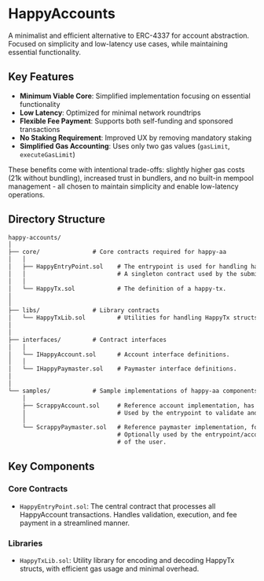 # HappyAccounts

A minimalist and efficient alternative to ERC-4337 for account abstraction. Focused on simplicity and low-latency use cases, while maintaining essential functionality.

## Key Features

- **Minimum Viable Core**: Simplified implementation focusing on essential functionality
- **Low Latency**: Optimized for minimal network roundtrips
- **Flexible Fee Payment**: Supports both self-funding and sponsored transactions
- **No Staking Requirement**: Improved UX by removing mandatory staking
- **Simplified Gas Accounting**: Uses only two gas values (`gasLimit`, `executeGasLimit`)

These benefits come with intentional trade-offs: slightly higher gas costs (21k without bundling), increased trust in bundlers, and no built-in mempool management - all chosen to maintain simplicity and enable low-latency operations.

## Directory Structure

```txt
happy-accounts/
│
├── core/               # Core contracts required for happy-aa
│   │
│   ├── HappyEntryPoint.sol    # The entrypoint is used for handling happy-txs submission.
│   │                          # A singleton contract used by the submitter to submit happy-txs on chain.
│   │
│   └── HappyTx.sol            # The definition of a happy-tx.
│
│
├── libs/               # Library contracts
│   └── HappyTxLib.sol         # Utilities for handling HappyTx structs (encoding/decoding).
│
│
├── interfaces/         # Contract interfaces
│   │
│   └── IHappyAccount.sol      # Account interface definitions.
│   │
│   └── IHappyPaymaster.sol    # Paymaster interface definitions.
│
│
└── samples/            # Sample implementations of happy-aa components
    │
    ├── ScrappyAccount.sol     # Reference account implementation, has to be deployed separately for each SCA.
    │                          # Used by the entrypoint to validate and execute happy-txs, on behalf of the user.
    │
    └── ScrappyPaymaster.sol   # Reference paymaster implementation, for sponsoring happyTxs.
                               # Optionally used by the entrypoint/account to pay fee for the happy-tx, on behalf 
                               # of the user.
```

## Key Components

### Core Contracts

- `HappyEntryPoint.sol`: The central contract that processes all HappyAccount transactions. Handles validation, execution, and fee payment in a streamlined manner.

### Libraries

- `HappyTxLib.sol`: Utility library for encoding and decoding HappyTx structs, with efficient gas usage and minimal overhead.
